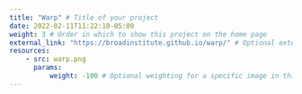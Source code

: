 ```yaml
---
title: "Warp" # Title of your project
date: 2022-02-11T11:22:10-05:00
weight: 3 # Order in which to show this project on the home page
external_link: "https://broadinstitute.github.io/warp/" # Optional external link instead of modal
resources:
    - src: warp.png
      params:
          weight: -100 # Optional weighting for a specific image in this project folder
---
```

